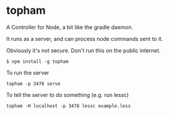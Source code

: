 topham
======

A Controller for Node, a bit like the gradle daemon.

It runs as a server, and can process node commands sent to it.

Obviously it's not secure.  Don't run this on the public internet.

    $ npm install -g topham

To run the server

    topham -p 3478 serve

To tell the server to do something (e.g. run lessc)

    topham -H localhost -p 3478 lessc example.less


